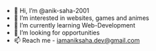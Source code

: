 - 👋 Hi, I’m @anik-saha-2001
- 👀 I’m interested in websites, games and animes
- 🌱 I’m currently learning Web-Development
- 💞️ I’m looking for opportunities
- 📫 Reach me - iamaniksaha.dev@gmail.com

<!---
anik-saha-2001/anik-saha-2001 is a ✨ special ✨ repository because its `README.md` (this file) appears on your GitHub profile.
You can click the Preview link to take a look at your changes.
--->
